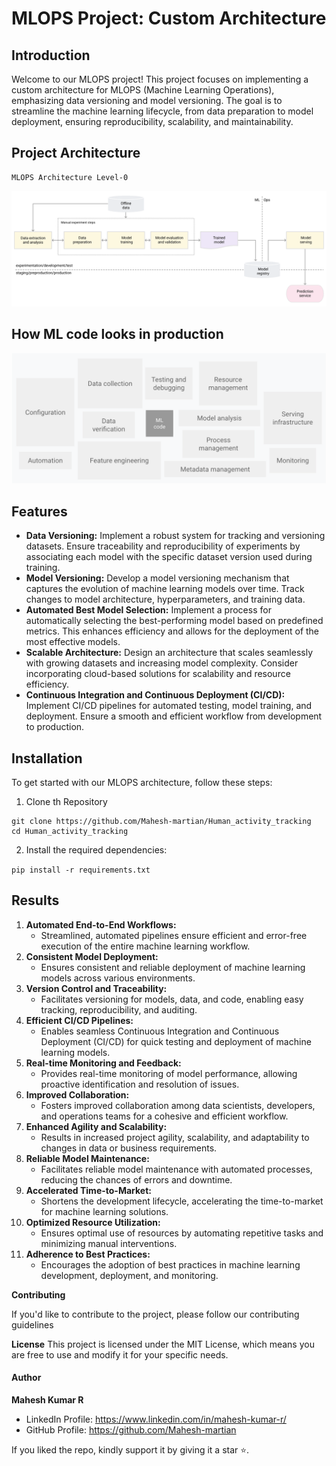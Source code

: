 # MLOPS Project: Custom Architecture

## Introduction

Welcome to our MLOPS project! This project focuses on implementing a custom architecture for MLOPS (Machine Learning Operations), emphasizing data versioning and model versioning. The goal is to streamline the machine learning lifecycle, from data preparation to model deployment, ensuring reproducibility, scalability, and maintainability.

## Project Architecture

    MLOPS Architecture Level-0

![1706850756794](image/README/1706850756794.png)

## How ML code looks in production

![1706850672914](image/README/1706850672914.png)

## Features

* **Data Versioning:** Implement a robust system for tracking and versioning datasets. Ensure traceability and reproducibility of experiments by associating each model with the specific dataset version used during training.
* **Model Versioning:** Develop a model versioning mechanism that captures the evolution of machine learning models over time. Track changes to model architecture, hyperparameters, and training data.
* **Automated Best Model Selection:** Implement a process for automatically selecting the best-performing model based on predefined metrics. This enhances efficiency and allows for the deployment of the most effective models.
* **Scalable Architecture:** Design an architecture that scales seamlessly with growing datasets and increasing model complexity. Consider incorporating cloud-based solutions for scalability and resource efficiency.
* **Continuous Integration and Continuous Deployment (CI/CD):** Implement CI/CD pipelines for automated testing, model training, and deployment. Ensure a smooth and efficient workflow from development to production.

## Installation

To get started with our MLOPS architecture, follow these steps:

1. Clone th Repository

```
git clone https://github.com/Mahesh-martian/Human_activity_tracking
cd Human_activity_tracking
```

2. Install the required dependencies:

`pip install -r requirements.txt`

## Results

1. **Automated End-to-End Workflows:**
   * Streamlined, automated pipelines ensure efficient and error-free execution of the entire machine learning workflow.
2. **Consistent Model Deployment:**
   * Ensures consistent and reliable deployment of machine learning models across various environments.
3. **Version Control and Traceability:**
   * Facilitates versioning for models, data, and code, enabling easy tracking, reproducibility, and auditing.
4. **Efficient CI/CD Pipelines:**
   * Enables seamless Continuous Integration and Continuous Deployment (CI/CD) for quick testing and deployment of machine learning models.
5. **Real-time Monitoring and Feedback:**
   * Provides real-time monitoring of model performance, allowing proactive identification and resolution of issues.
6. **Improved Collaboration:**
   * Fosters improved collaboration among data scientists, developers, and operations teams for a cohesive and efficient workflow.
7. **Enhanced Agility and Scalability:**
   * Results in increased project agility, scalability, and adaptability to changes in data or business requirements.
8. **Reliable Model Maintenance:**
   * Facilitates reliable model maintenance with automated processes, reducing the chances of errors and downtime.
9. **Accelerated Time-to-Market:**
   * Shortens the development lifecycle, accelerating the time-to-market for machine learning solutions.
10. **Optimized Resource Utilization:**
    * Ensures optimal use of resources by automating repetitive tasks and minimizing manual interventions.
11. **Adherence to Best Practices:**
    * Encourages the adoption of best practices in machine learning development, deployment, and monitoring.

**Contributing**

If you'd like to contribute to the project, please follow our contributing guidelines

**License**
This project is licensed under the MIT License, which means you are free to use and modify it for your specific needs.

#### Author

**Mahesh Kumar R**

- LinkedIn Profile: https://www.linkedin.com/in/mahesh-kumar-r/
- GitHub Profile: https://github.com/Mahesh-martian

If you liked the repo, kindly support it by giving it a star ⭐.
